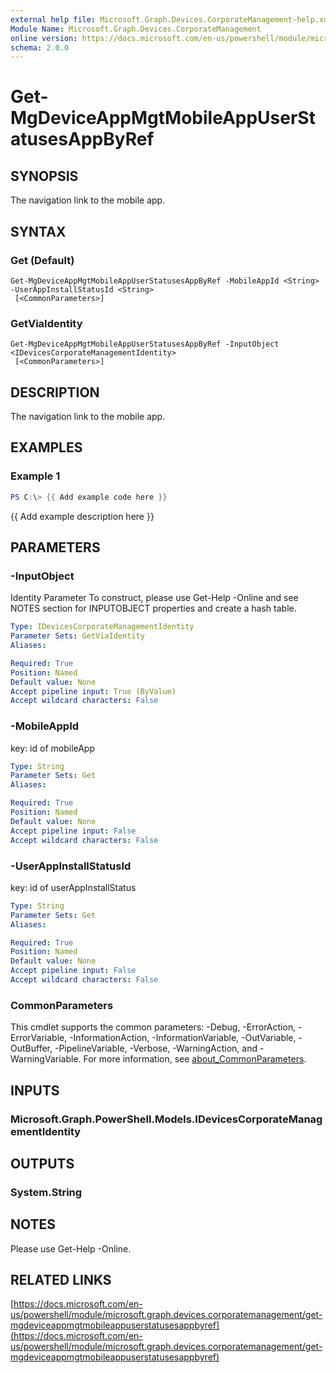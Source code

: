 ```yaml
---
external help file: Microsoft.Graph.Devices.CorporateManagement-help.xml
Module Name: Microsoft.Graph.Devices.CorporateManagement
online version: https://docs.microsoft.com/en-us/powershell/module/microsoft.graph.devices.corporatemanagement/get-mgdeviceappmgtmobileappuserstatusesappbyref
schema: 2.0.0
---
```


# Get-MgDeviceAppMgtMobileAppUserStatusesAppByRef

## SYNOPSIS
The navigation link to the mobile app.

## SYNTAX

### Get (Default)
```
Get-MgDeviceAppMgtMobileAppUserStatusesAppByRef -MobileAppId <String> -UserAppInstallStatusId <String>
 [<CommonParameters>]
```

### GetViaIdentity
```
Get-MgDeviceAppMgtMobileAppUserStatusesAppByRef -InputObject <IDevicesCorporateManagementIdentity>
 [<CommonParameters>]
```

## DESCRIPTION
The navigation link to the mobile app.

## EXAMPLES

### Example 1
```powershell
PS C:\> {{ Add example code here }}
```

{{ Add example description here }}

## PARAMETERS

### -InputObject
Identity Parameter
To construct, please use Get-Help -Online and see NOTES section for INPUTOBJECT properties and create a hash table.

```yaml
Type: IDevicesCorporateManagementIdentity
Parameter Sets: GetViaIdentity
Aliases:

Required: True
Position: Named
Default value: None
Accept pipeline input: True (ByValue)
Accept wildcard characters: False
```

### -MobileAppId
key: id of mobileApp

```yaml
Type: String
Parameter Sets: Get
Aliases:

Required: True
Position: Named
Default value: None
Accept pipeline input: False
Accept wildcard characters: False
```

### -UserAppInstallStatusId
key: id of userAppInstallStatus

```yaml
Type: String
Parameter Sets: Get
Aliases:

Required: True
Position: Named
Default value: None
Accept pipeline input: False
Accept wildcard characters: False
```

### CommonParameters
This cmdlet supports the common parameters: -Debug, -ErrorAction, -ErrorVariable, -InformationAction, -InformationVariable, -OutVariable, -OutBuffer, -PipelineVariable, -Verbose, -WarningAction, and -WarningVariable. For more information, see [about_CommonParameters](http://go.microsoft.com/fwlink/?LinkID=113216).

## INPUTS

### Microsoft.Graph.PowerShell.Models.IDevicesCorporateManagementIdentity
## OUTPUTS

### System.String
## NOTES
Please use Get-Help -Online.

## RELATED LINKS

[https://docs.microsoft.com/en-us/powershell/module/microsoft.graph.devices.corporatemanagement/get-mgdeviceappmgtmobileappuserstatusesappbyref](https://docs.microsoft.com/en-us/powershell/module/microsoft.graph.devices.corporatemanagement/get-mgdeviceappmgtmobileappuserstatusesappbyref)

